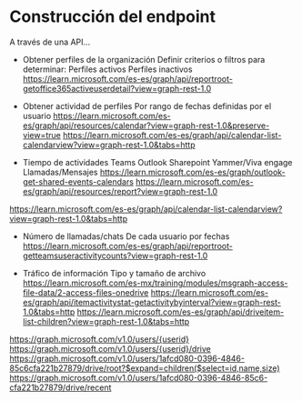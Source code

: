 # Construcción del endpoint

A través de una API...

+ Obtener perfiles de la organización
	Definir criterios o filtros para determinar:
	Perfiles activos 
	Perfiles inactivos
	https://learn.microsoft.com/es-es/graph/api/reportroot-getoffice365activeuserdetail?view=graph-rest-1.0

+ Obtener actividad de perfiles 
	Por rango de fechas definidas por el usuario
	https://learn.microsoft.com/es-es/graph/api/resources/calendar?view=graph-rest-1.0&preserve-view=true
	https://learn.microsoft.com/es-es/graph/api/calendar-list-calendarview?view=graph-rest-1.0&tabs=http

+ Tiempo de actividades 
	Teams
	Outlook
	Sharepoint
	Yammer/Viva engage 
	Llamadas/Mensajes
	https://learn.microsoft.com/es-es/graph/outlook-get-shared-events-calendars
	https://learn.microsoft.com/es-es/graph/api/resources/report?view=graph-rest-1.0


https://learn.microsoft.com/es-es/graph/api/calendar-list-calendarview?view=graph-rest-1.0&tabs=http
+ Número de llamadas/chats
	De cada usuario por fechas
	https://learn.microsoft.com/es-es/graph/api/reportroot-getteamsuseractivitycounts?view=graph-rest-1.0

+ Tráfico de información 
	Tipo y tamaño de archivo 
	https://learn.microsoft.com/es-mx/training/modules/msgraph-access-file-data/2-access-files-onedrive
	https://learn.microsoft.com/es-es/graph/api/itemactivitystat-getactivitybyinterval?view=graph-rest-1.0&tabs=http
	https://learn.microsoft.com/es-es/graph/api/driveitem-list-children?view=graph-rest-1.0&tabs=http

https://graph.microsoft.com/v1.0/users/{userid}
https://graph.microsoft.com/v1.0/users/{userid}/drive
https://graph.microsoft.com/v1.0/users/1afcd080-0396-4846-85c6cfa221b27879/drive/root?$expand=children($select=id,name,size)
https://graph.microsoft.com/v1.0/users/1afcd080-0396-4846-85c6-cfa221b27879/drive/recent



